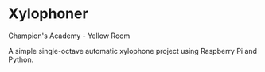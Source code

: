 # Xylophoner
Champion's Academy - Yellow Room

A simple single-octave automatic xylophone project using Raspberry Pi and Python.

